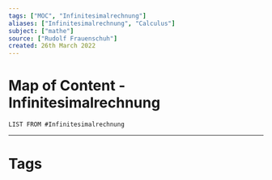 ```yaml
---
tags: ["MOC", "Infinitesimalrechnung"]
aliases: ["Infinitesimalrechnung", "Calculus"]
subject: ["mathe"]
source: ["Rudolf Frauenschuh"]
created: 26th March 2022
---
```


# Map of Content - Infinitesimalrechnung

```dataview
LIST FROM #Infinitesimalrechnung
```

---

# Tags